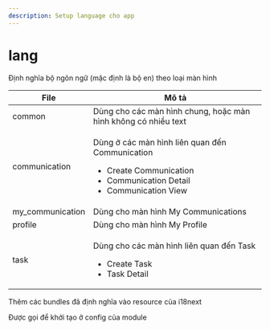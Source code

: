```yaml
---
description: Setup language cho app
---
```


# lang

Định nghĩa bộ ngôn ngữ (mặc định là bộ en) theo loại màn hình

| File              | Mô tả                                                                                                                                                |
| ----------------- | ---------------------------------------------------------------------------------------------------------------------------------------------------- |
| common            | Dùng cho các màn hình chung, hoặc màn hình không có nhiều text                                                                                       |
| communication     | <p>Dùng ở các màn hình liên quan đến Communication</p><ul><li>Create Communication</li><li>Communication Detail</li><li>Communication View</li></ul> |
| my\_communication | Dùng cho màn hình My Communications                                                                                                                  |
| profile           | Dùng cho màn hình My Profile                                                                                                                         |
| task              | <p>Dùng cho các màn hình liên quan đến Task</p><ul><li>Create Task</li><li>Task Detail</li></ul>                                                     |

Thêm các bundles đã định nghĩa vào resource của i18next

Được gọi để khởi tạo ở config của module
